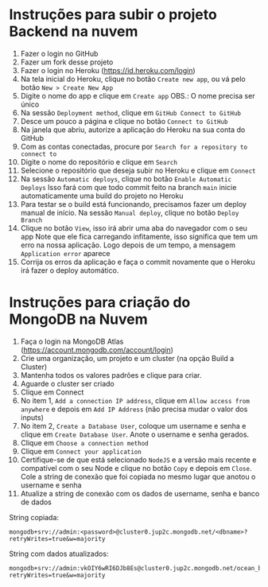 # Instruções para subir o projeto Backend na nuvem

1. Fazer o login no GitHub
2. Fazer um fork desse projeto
3. Fazer o login no Heroku (https://id.heroku.com/login)
4. Na tela inicial do Heroku, clique no botão `Create new app`, ou vá pelo botão `New > Create New App`
5. Digite o nome do app e clique em `Create app`
  OBS.: O nome precisa ser único
6. Na sessão `Deployment method`, clique em `GitHub Connect to GitHub`
7. Desce um pouco a página e clique no botão `Connect to GitHub`
8. Na janela que abriu, autorize a aplicação do Heroku na sua conta do GitHub
9. Com as contas conectadas, procure por `Search for a repository to connect to`
10. Digite o nome do repositório e clique em `Search`
11. Selecione o repositório que deseja subir no Heroku e clique em `Connect`
12. Na sessão `Automatic deploys`, clique no botão `Enable Automatic Deploys`
  Isso fará com que todo commit feito na branch `main` inicie automaticamente uma build do projeto no Heroku
13. Para testar se o build está funcionando, precisamos fazer um deploy manual de início. Na sessão `Manual deploy`, clique no botão `Deploy Branch`
14. Clique no botão `View`, isso irá abrir uma aba do navegador com o seu app
  Note que ele fica carregando infitamente, isso significa que tem um erro na nossa aplicação. Logo depois de um tempo, a mensagem `Application error` aparece
15. Corrija os erros da aplicação e faça o commit novamente que o Heroku irá fazer o deploy automático.

# Instruções para criação do MongoDB na Nuvem

1. Faça o login na MongoDB Atlas (https://account.mongodb.com/account/login)
2. Crie uma organização, um projeto e um cluster (na opção Build a Cluster)
3. Mantenha todos os valores padrões e clique para criar.
4. Aguarde o cluster ser criado
5. Clique em Connect
6. No item 1, `Add a connection IP address`, clique em `Allow access from anywhere` e depois em `Add IP Address` (não precisa mudar o valor dos inputs)
7. No item 2, `Create a Database User`, coloque um username e senha e clique em `Create Database User`. Anote o username e senha gerados.
8. Clique em `Choose a connection method`
9. Clique em `Connect your application`
10. Certifique-se de que está selecionado `NodeJS` e a versão mais recente e compatível com o seu Node e clique no botão `Copy` e depois em `Close`. Cole a string de conexão que foi copiada no mesmo lugar que anotou o username e senha
11. Atualize a string de conexão com os dados de username, senha e banco de dados

String copiada:

```
mongodb+srv://admin:<password>@cluster0.jup2c.mongodb.net/<dbname>?retryWrites=true&w=majority
```

String com dados atualizados:

```
mongodb+srv://admin:vkOIY6wRI6DJb8Es@cluster0.jup2c.mongodb.net/ocean_bancodados_16_12_2020?retryWrites=true&w=majority
```
